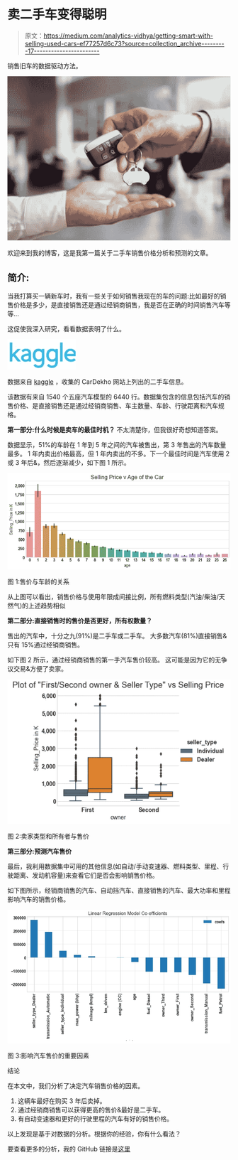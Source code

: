 # 卖二手车变得聪明

> 原文：<https://medium.com/analytics-vidhya/getting-smart-with-selling-used-cars-ef77257d6c73?source=collection_archive---------17----------------------->

销售旧车的数据驱动方法。

![](img/12de5f68719d0864ce20a576a9e509e7.png)

欢迎来到我的博客，这是我第一篇关于二手车销售价格分析和预测的文章。

## 简介:

当我打算买一辆新车时，我有一些关于如何销售我现在的车的问题:比如最好的销售价格是多少，是直接销售还是通过经销商销售，我是否在正确的时间销售汽车等等…

这促使我深入研究，看看数据表明了什么。

![](img/ca2590d8d557424bb551dca81d1d1437.png)

数据来自 [kaggle](https://www.kaggle.com/nehalbirla/vehicle-dataset-from-cardekho) ，收集的 CarDekho 网站上列出的二手车信息。

该数据有来自 1540 个五座汽车模型的 6440 行。数据集包含的信息包括汽车的销售价格、是直接销售还是通过经销商销售、车主数量、车龄、行驶距离和汽车规格。

**第一部分:什么时候是卖车的最佳时机？** 不太清楚你，但我很好奇想知道答案。

数据显示，51%的车龄在 1 年到 5 年之间的汽车被售出，第 3 年售出的汽车数量最多。
1 年内卖出价格最高，但 1 年内卖出的不多。下一个最佳时间是汽车使用 2 或 3 年后&，然后逐渐减少，如下图 1 所示。

![](img/85fb83b295a7ea79cb23ec241397a5d4.png)

图 1:售价与车龄的关系

从上图可以看出，销售价格与使用年限成间接比例，所有燃料类型(汽油/柴油/天然气)的上述趋势相似

**第二部分:直接销售时的售价是否更好，所有权数量？**

售出的汽车中，十分之九(91%)是二手车或二手车。
大多数汽车(81%)直接销售&只有 15%通过经销商销售。

如下图 2 所示，通过经销商销售的第一手汽车售价较高。
这可能是因为它的无争议交易&方便了卖家。

![](img/cfff8285848ff6dbe9fe16c88e3116fa.png)

图 2:卖家类型和所有者与售价

**第三部分:预测汽车售价**

最后，我利用数据集中可用的其他信息(如自动/手动变速器、燃料类型、里程、行驶距离、发动机容量)来查看它们是否会影响销售价格。

如下图所示，经销商销售的汽车、自动挡汽车、直接销售的汽车、最大功率和里程影响汽车的销售价格。

![](img/bb6f5f48454873ccf7828132218d8c64.png)

图 3:影响汽车售价的重要因素

结论

在本文中，我们分析了决定汽车销售价格的因素。

1.  这辆车最好在购买 3 年后卖掉。
2.  通过经销商销售可以获得更高的售价&最好是二手车。
3.  有自动变速器和更好的行驶里程的汽车有好的销售价格。

以上发现是基于对数据的分析。根据你的经验，你有什么看法？

要查看更多的分析，我的 GitHub 链接是[这里](https://github.com/prasannakr/Write_a_Data_Science_Blog_Post)